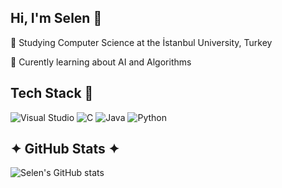 ## Hi, I'm Selen 🫧

🌱 Studying Computer Science at the İstanbul University, Turkey

💭 Curently learning about AI and Algorithms

## Tech Stack 👾
![Visual Studio](https://img.shields.io/badge/Visual%20Studio-5C2D91.svg?style=for-the-badge&logo=visual-studio&logoColor=white)
![C](https://img.shields.io/badge/c-%2300599C.svg?style=for-the-badge&logo=c&logoColor=white)
![Java](https://img.shields.io/badge/java-%23ED8B00.svg?style=for-the-badge&logo=openjdk&logoColor=white)
![Python](https://img.shields.io/badge/python-3670A0?style=for-the-badge&logo=python&logoColor=ffdd54)

## ✦ GitHub Stats ✦

![Selen's GitHub stats](https://github-readme-stats.vercel.app/api?username=selenym&show_icons=true&theme=radical)
